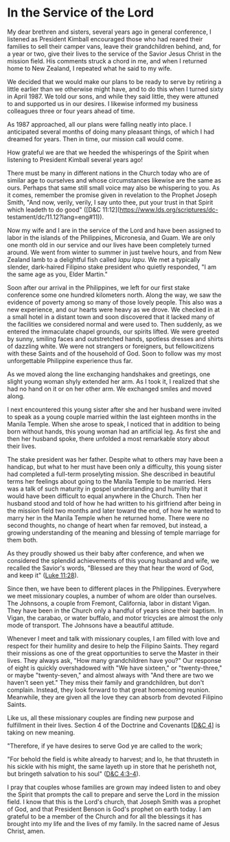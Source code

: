# In the Service of the Lord

My dear brethren and sisters, several years ago in general conference, I
listened as President Kimball encouraged those who had reared their families
to sell their camper vans, leave their grandchildren behind, and, for a year
or two, give their lives to the service of the Savior Jesus Christ in the
mission field. His comments struck a chord in me, and when I returned home to
New Zealand, I repeated what he said to my wife.

We decided that we would make our plans to be ready to serve by retiring a
little earlier than we otherwise might have, and to do this when I turned
sixty in April 1987. We told our sons, and while they said little, they were
attuned to and supported us in our desires. I likewise informed my business
colleagues three or four years ahead of time.

As 1987 approached, all our plans were falling neatly into place. I
anticipated several months of doing many pleasant things, of which I had
dreamed for years. Then in time, our mission call would come.

How grateful we are that we heeded the whisperings of the Spirit when
listening to President Kimball several years ago!

There must be many in different nations in the Church today who are of similar
age to ourselves and whose circumstances likewise are the same as ours.
Perhaps that same still small voice may also be whispering to you. As it
comes, remember the promise given in revelation to the Prophet Joseph Smith,
"And now, verily, verily, I say unto thee, put your trust in that Spirit which
leadeth to do good" ([D&amp;C 11:12](https://www.lds.org/scriptures/dc-
testament/dc/11.12?lang=eng#11)).

Now my wife and I are in the service of the Lord and have been assigned to
labor in the islands of the Philippines, Micronesia, and Guam. We are only one
month old in our service and our lives have been completely turned around. We
went from winter to summer in just twelve hours, and from New Zealand lamb to
a delightful fish called _lapu lapu._ We met a typically slender, dark-haired
Filipino stake president who quietly responded, "I am the same age as you,
Elder Martin."

Soon after our arrival in the Philippines, we left for our first stake
conference some one hundred kilometers north. Along the way, we saw the
evidence of poverty among so many of those lovely people. This also was a new
experience, and our hearts were heavy as we drove. We checked in at a small
hotel in a distant town and soon discovered that it lacked many of the
facilities we considered normal and were used to. Then suddenly, as we entered
the immaculate chapel grounds, our spirits lifted. We were greeted by sunny,
smiling faces and outstretched hands, spotless dresses and shirts of dazzling
white. We were not strangers or foreigners, but fellowcitizens with these
Saints and of the household of God. Soon to follow was my most unforgettable
Philippine experience thus far.

As we moved along the line exchanging handshakes and greetings, one slight
young woman shyly extended her arm. As I took it, I realized that she had no
hand on it or on her other arm. We exchanged smiles and moved along.

I next encountered this young sister after she and her husband were invited to
speak as a young couple married within the last eighteen months in the Manila
Temple. When she arose to speak, I noticed that in addition to being born
without hands, this young woman had an artificial leg. As first she and then
her husband spoke, there unfolded a most remarkable story about their lives.

The stake president was her father. Despite what to others may have been a
handicap, but what to her must have been only a difficulty, this young sister
had completed a full-term proselyting mission. She described in beautiful
terms her feelings about going to the Manila Temple to be married. Hers was a
talk of such maturity in gospel understanding and humility that it would have
been difficult to equal anywhere in the Church. Then her husband stood and
told of how he had written to his girlfriend after being in the mission field
two months and later toward the end, of how he wanted to marry her in the
Manila Temple when he returned home. There were no second thoughts, no change
of heart when far removed, but instead, a growing understanding of the meaning
and blessing of temple marriage for them both.

As they proudly showed us their baby after conference, and when we considered
the splendid achievements of this young husband and wife, we recalled the
Savior's words, "Blessed are they that hear the word of God, and keep it"
([Luke 11:28](https://www.lds.org/scriptures/nt/luke/11.28?lang=eng#27)).

Since then, we have been to different places in the Philippines. Everywhere we
meet missionary couples, a number of whom are older than ourselves. The
Johnsons, a couple from Fremont, California, labor in distant Vigan. They have
been in the Church only a handful of years since their baptism. In Vigan, the
carabao, or water buffalo, and motor tricycles are almost the only mode of
transport. The Johnsons have a beautiful attitude.

Whenever I meet and talk with missionary couples, I am filled with love and
respect for their humility and desire to help the Filipino Saints. They regard
their missions as one of the great opportunities to serve the Master in their
lives. They always ask, "How many grandchildren have you?" Our response of
eight is quickly overshadowed with "We have sixteen," or "twenty-three," or
maybe "twenty-seven," and almost always with "And there are two we haven't
seen yet." They miss their family and grandchildren, but don't complain.
Instead, they look forward to that great homecoming reunion. Meanwhile, they
are given all the love they can absorb from devoted Filipino Saints.

Like us, all these missionary couples are finding new purpose and fulfillment
in their lives. Section 4 of the Doctrine and Covenants [[D&amp;C
4](https://www.lds.org/scriptures/dc-testament/dc/4.title?lang=eng)] is taking
on new meaning.

"Therefore, if ye have desires to serve God ye are called to the work;

"For behold the field is white already to harvest; and lo, he that thrusteth
in his sickle with his might, the same layeth up in store that he perisheth
not, but bringeth salvation to his soul" ([D&amp;C
4:3-4](https://www.lds.org/scriptures/dc-testament/dc/4.3-4?lang=eng#2)).

I pray that couples whose families are grown may indeed listen to and obey the
Spirit that prompts the call to prepare and serve the Lord in the mission
field. I know that this is the Lord's church, that Joseph Smith was a prophet
of God, and that President Benson is God's prophet on earth today. I am
grateful to be a member of the Church and for all the blessings it has brought
into my life and the lives of my family. In the sacred name of Jesus Christ,
amen.

